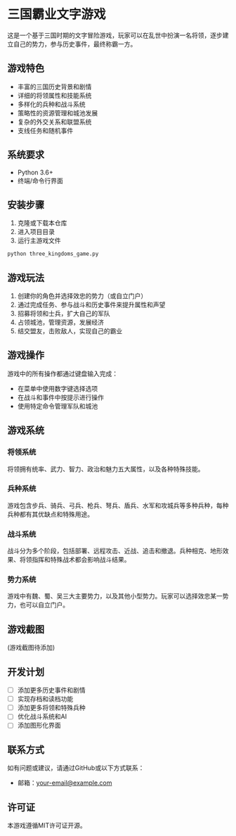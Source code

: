 # 三国霸业文字游戏

这是一个基于三国时期的文字冒险游戏，玩家可以在乱世中扮演一名将领，逐步建立自己的势力，参与历史事件，最终称霸一方。

## 游戏特色

- 丰富的三国历史背景和剧情
- 详细的将领属性和技能系统
- 多样化的兵种和战斗系统
- 策略性的资源管理和城池发展
- 复杂的外交关系和联盟系统
- 支线任务和随机事件

## 系统要求

- Python 3.6+
- 终端/命令行界面

## 安装步骤

1. 克隆或下载本仓库
2. 进入项目目录
3. 运行主游戏文件

```bash
python three_kingdoms_game.py
```

## 游戏玩法

1. 创建你的角色并选择效忠的势力（或自立门户）
2. 通过完成任务、参与战斗和历史事件来提升属性和声望
3. 招募将领和士兵，扩大自己的军队
4. 占领城池，管理资源，发展经济
5. 结交盟友，击败敌人，实现自己的霸业

## 游戏操作

游戏中的所有操作都通过键盘输入完成：
- 在菜单中使用数字键选择选项
- 在战斗和事件中按提示进行操作
- 使用特定命令管理军队和城池

## 游戏系统

### 将领系统
将领拥有统率、武力、智力、政治和魅力五大属性，以及各种特殊技能。

### 兵种系统
游戏包含步兵、骑兵、弓兵、枪兵、弩兵、盾兵、水军和攻城兵等多种兵种，每种兵种都有其优缺点和特殊用途。

### 战斗系统
战斗分为多个阶段，包括部署、远程攻击、近战、追击和撤退。兵种相克、地形效果、将领指挥和特殊战术都会影响战斗结果。

### 势力系统
游戏中有魏、蜀、吴三大主要势力，以及其他小型势力。玩家可以选择效忠某一势力，也可以自立门户。

## 游戏截图

(游戏截图待添加)

## 开发计划

- [ ] 添加更多历史事件和剧情
- [ ] 实现存档和读档功能
- [ ] 添加更多将领和特殊兵种
- [ ] 优化战斗系统和AI
- [ ] 添加图形化界面

## 联系方式

如有问题或建议，请通过GitHub或以下方式联系：
- 邮箱：your-email@example.com

## 许可证

本游戏遵循MIT许可证开源。 